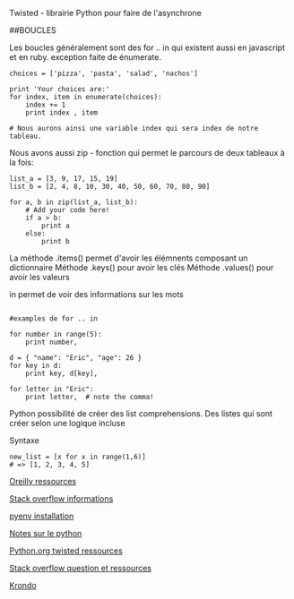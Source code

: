 Twisted - librairie Python pour faire de l'asynchrone


##BOUCLES 

Les boucles généralement sont des for .. in  qui existent aussi en javascript et en ruby.
exception faite de énumerate.

```
choices = ['pizza', 'pasta', 'salad', 'nachos']

print 'Your choices are:'
for index, item in enumerate(choices):
    index += 1
    print index , item

# Nous aurons ainsi une variable index qui sera index de notre tableau.

```

Nous avons aussi zip - fonction qui permet le parcours de deux tableaux à la fois:

```
list_a = [3, 9, 17, 15, 19]
list_b = [2, 4, 8, 10, 30, 40, 50, 60, 70, 80, 90]

for a, b in zip(list_a, list_b):
    # Add your code here!
    if a > b: 
        print a 
    else:
        print b

```
La méthode .items() permet d'avoir les élémnents composant un dictionnaire
Méthode .keys() pour avoir les clés
Méthode .values() pour avoir les valeurs

in permet de voir des informations sur les mots

```

#examples de for .. in 

for number in range(5):
    print number,

d = { "name": "Eric", "age": 26 }
for key in d:
    print key, d[key],

for letter in "Eric":
    print letter,  # note the comma!
```

Python possibilité de créer des list comprehensions. Des listes qui sont créer selon une logique incluse

Syntaxe

```
new_list = [x for x in range(1,6)]
# => [1, 2, 3, 4, 5]

```

[Oreilly ressources](http://programming.oreilly.com/2013/04/twisted-python-the-engine-of-your-internet.html)

[Stack overflow informations](http://twistedmatrix.com/documents/12.3.0/core/examples/)

[pyenv installation](http://davebehnke.com/python-pyenv-ubuntu.html)

[Notes sur le python](http://jcalderone.livejournal.com/tag/sixty%20seconds)

[Python.org twisted ressources](https://wiki.python.org/moin/Twisted-Examples)

[Stack overflow question et ressources](http://stackoverflow.com/questions/1888139/python-twisted-where-to-start)

[Krondo](http://krondo.com/?p=1209)

